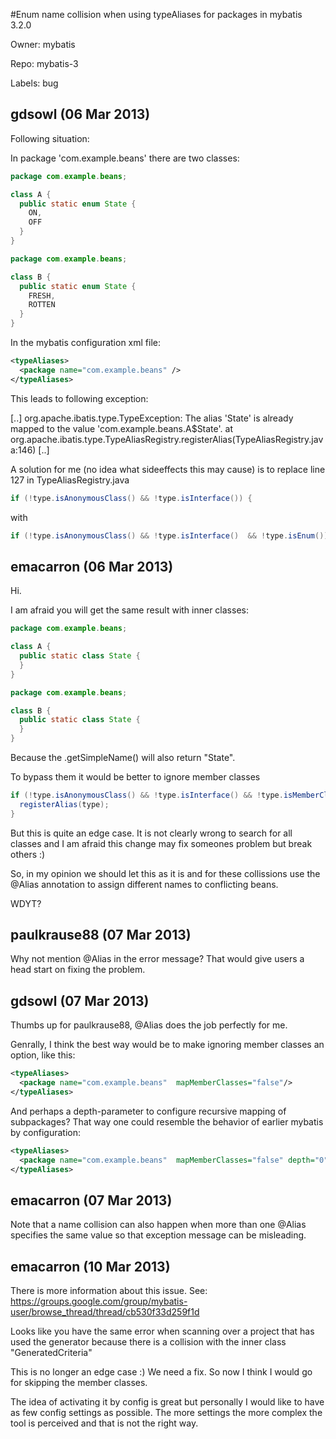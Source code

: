 #Enum name collision when using typeAliases for packages in mybatis 3.2.0

Owner: mybatis

Repo: mybatis-3

Labels: bug 

## gdsowl (06 Mar 2013)

Following situation:

In package 'com.example.beans'
there are two classes:

``` java
package com.example.beans;

class A {
  public static enum State {
    ON,
    OFF
  }
}
```

``` java
package com.example.beans;

class B {
  public static enum State {
    FRESH,
    ROTTEN
  }
}
```

In the mybatis configuration xml file:

``` xml
<typeAliases>
  <package name="com.example.beans" />
</typeAliases>
```

This leads to following exception:

[..]
org.apache.ibatis.type.TypeException: The alias 'State' is already mapped to the value 'com.example.beans.A$State'.
    at org.apache.ibatis.type.TypeAliasRegistry.registerAlias(TypeAliasRegistry.java:146)
[..]

A solution for me (no idea what sideeffects this may cause) is to replace line 127 in TypeAliasRegistry.java

``` java
if (!type.isAnonymousClass() && !type.isInterface()) {
```

with

``` java
if (!type.isAnonymousClass() && !type.isInterface()  && !type.isEnum()) {
```


## emacarron (06 Mar 2013)

Hi.

I am afraid you will get the same result with inner classes:

``` java
package com.example.beans;

class A {
  public static class State {
  }
}

package com.example.beans;

class B {
  public static class State {
  }
}
```

Because the .getSimpleName() will also return "State".

To bypass them it would be better to ignore member classes

``` java
if (!type.isAnonymousClass() && !type.isInterface() && !type.isMemberClass()) {
  registerAlias(type);
}
```

But this is quite an edge case. It is not clearly wrong to search for all classes and I am afraid this change may fix someones problem but break others :)

So, in my opinion we should let this as it is and for these collissions use the @Alias annotation to assign different names to conflicting beans.

WDYT?


## paulkrause88 (07 Mar 2013)

Why not mention @Alias in the error message?  That would give users a head start on fixing the problem.


## gdsowl (07 Mar 2013)

Thumbs up for paulkrause88, @Alias does the job perfectly for me.

Genrally, I think the best way would be to make ignoring member classes an option, like this:

``` xml
<typeAliases>
  <package name="com.example.beans"  mapMemberClasses="false"/>
</typeAliases>
```

And perhaps a depth-parameter to configure recursive mapping of subpackages?
That way one could resemble the behavior of earlier mybatis by configuration:

``` xml
<typeAliases>
  <package name="com.example.beans"  mapMemberClasses="false" depth="0"/>
</typeAliases>
```


## emacarron (07 Mar 2013)

Note that a name collision can also happen when more than one @Alias specifies the same value so that exception message can be misleading.


## emacarron (10 Mar 2013)

There is more information about this issue. See:
https://groups.google.com/group/mybatis-user/browse_thread/thread/cb530f33d259f1d

Looks like you have the same error when scanning over a project that has used the generator because there is a collision with the inner class "GeneratedCriteria"

This is no longer an edge case :) We need a fix. So now I think I would go for skipping the member classes.

The idea of activating it by config is great but personally I would like to have as few config settings as possible. The more settings the more complex the tool is perceived and that is not the right way.


